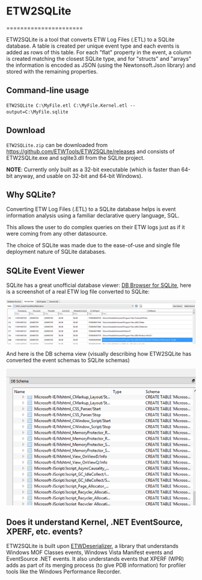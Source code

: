 # ETW2SQLite
======================

ETW2SQLite is a tool that converts ETW Log Files (.ETL) to a SQLite database. A table is created per unique event type and each events is added as rows of this table. For each "flat" property in the event, a column is created matching the closest SQLite type, and for "structs" and "arrays" the information is encoded as JSON (using the Newtonsoft.Json library) and stored with the remaining properties.

## Command-line usage

``ETW2SQLite C:\MyFile.etl C:\MyFile.Kernel.etl --output=C:\MyFile.sqlite``

## Download

``ETW2SQLite.zip`` can be downloaded from https://github.com/ETWTools/ETW2SQLite/releases and consists of ETW2SQLite.exe and sqlite3.dll from the SQLite project.

**NOTE**: Currently only built as a 32-bit executable (which is faster than 64-bit anyway, and usable on 32-bit and 64-bit Windows).

## Why SQLite?

Converting ETW Log Files (.ETL) to a SQLite database helps is event information analysis using a familiar declarative query language, SQL.

This allows the user to do complex queries on their ETW logs just as if it were coming from any other datasource.

The choice of SQLite was made due to the ease-of-use and single file deployment nature of SQLite databases.

## SQLite Event Viewer

SQLite has a great unofficial database viewer: [DB Browser for SQLite](http://sqlitebrowser.org), here is a screenshot of a real ETW log file converted to SQLite:

![screenshot][screenshot]

And here is the DB schema view (visually describing how ETW2SQLite has converted the event schemas to SQLite schemas)

![screenshot2][screenshot2]

[screenshot]: https://raw.githubusercontent.com/ETWTools/ETW2SQLite/master/browser1.png
[screenshot2]: https://raw.githubusercontent.com/ETWTools/ETW2SQLite/master/browser2.png

## Does it understand Kernel, .NET EventSource, XPERF, etc. events?

ETW2SQLite is built upon [ETWDeserializer](http://github.com/ETWTools/ETWDeserializer), a library that understands Windows MOF Classes events, Windows Vista Manifest events and EventSource .NET events. It also understands events that XPERF (WPR) adds as part of its merging process (to give PDB information) for profiler tools like the Windows Performance Recorder.